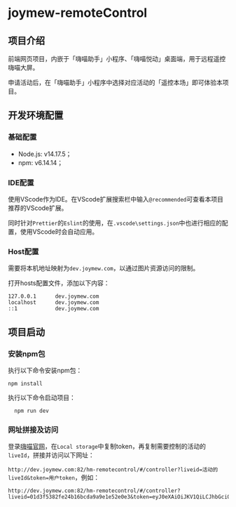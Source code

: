# joymew-remoteControl

## 项目介绍

前端网页项目，内嵌于「嗨喵助手」小程序、「嗨喵悦动」桌面端，用于远程遥控嗨喵大屏。

申请活动后，在「嗨喵助手」小程序中选择对应活动的「遥控本场」即可体验本项目。

## 开发环境配置

### 基础配置

- Node.js: v14.17.5；
- npm: v6.14.14；

### IDE配置

使用VScode作为IDE。在VScode扩展搜索栏中输入`@recommended`可查看本项目推荐的VScode扩展。

同时针对`Prettier`的`Eslint`的使用，在`.vscode\settings.json`中也进行相应的配置，使用VScode时会自动应用。

### Host配置

需要将本机地址映射为`dev.joymew.com`，以通过图片资源访问的限制。

打开hosts配置文件，添加以下内容：

```
127.0.0.1      dev.joymew.com
localhost      dev.joymew.com
::1            dev.joymew.com
```

## 项目启动

### 安装npm包

执行以下命令安装npm包：

```
npm install
```

执行以下命令启动项目：

```
  npm run dev
```

### 网址拼接及访问

登录[嗨喵官网](https://www.hudongmiao.com/#/)，在`Local storage`中复制token，再复制需要控制的活动的`liveId`，拼接并访问以下网址：

`http://dev.joymew.com:82/hm-remotecontrol/#/controller?liveid=活动的liveId&token=用户token`，例如：


```
http://dev.joymew.com:82/hm-remotecontrol/#/controller?liveid=01d3f5382fe24b16bcda9a9e1e52e0e3&token=eyJ0eXAiOiJKV1QiLCJhbGciOiJIUzI1NiJ9.eyJleHQiOjE3NjM1OTI5MTk5MDgsInVpZCI6ImY2YWI4Njk1NjFhMjQyOTlhYThiYWY3MjhkNTQ5YjIzIiwiaWF0IjoxNzYxODY0OTE5OTA4fQ.hE_ow2W3moaVFSrXcRyRl1oqCY0oThrrokw53n9vfnQ
```